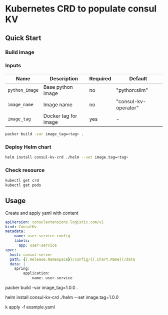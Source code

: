 # Kubernetes CRD to populate consul KV

## Quick Start

### Build image

### Inputs

| Name                | Description          | Required | Default             |
|---------------------|----------------------|----------|---------------------|
| `python_image`      | Base python image    | no       | "python:slim"      |
| `image_name`        | Image name           | no       | "consul-kv-operator" |
| `image_tag`         | Docker tag for image | yes      | -                   |


```bash
packer build -var image_tag=<tag> .
```

### Deploy Helm chart

```bash
helm install consul-kv-crd ./helm --set image.tag=<tag>
```

### Check resource
```bash
kubectl get crd
kubectl get pods
```

## **Usage**
Create and apply yaml with content
```yaml
apiVersion: consulextensions.logistic.com/v1
kind: ConsulKv
metadata:
    name: user-service-config
    labels:
      app: user-service
spec:
  host: consul-server
  path: {{.Release.Namespace}}/config/{{.Chart.Name}}/data
  data: |
    spring:
        application:
            name: user-service
```


packer build -var image_tag=1.0.0 .

helm install consul-kv-crd ./helm --set image.tag=1.0.0

k apply -f example.yaml
